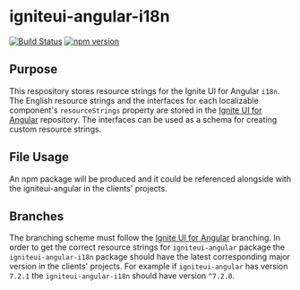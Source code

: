 # igniteui-angular-i18n

[![Build Status](https://travis-ci.org/IgniteUI/igniteui-angular-i18n.svg?branch=master)](https://travis-ci.org/IgniteUI/igniteui-angular-i18n)
[![npm version](https://badge.fury.io/js/igniteui-angular-i18n.svg)](https://badge.fury.io/js/igniteui-angular-i18n)

## Purpose

This respository stores resource strings for the Ignite UI for Angular `i18n`. The English resource strings and the interfaces for each localizable component's `resourceStrings` property are stored in the [Ignite UI for Angular](https://github.com/IgniteUI/igniteui-angular) repository. The interfaces can be used as a schema for creating custom resource strings.

## File Usage

An npm package will be produced and it could be referenced alongside with the igniteui-angular in the clients' projects.

## Branches

The branching scheme must follow the [Ignite UI for Angular](https://github.com/IgniteUI/igniteui-angular) branching. In order to get the correct resource strings for `igniteui-angular` package the `igniteui-angular-i18n` package should have the latest corresponding major version in the clients' projects. For example if `igniteui-angular` has version `7.2.1` the `igniteui-angular-i18n` should have version `^7.2.0`.
